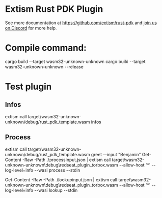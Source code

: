 # Extism Rust PDK Plugin

See more documentation at https://github.com/extism/rust-pdk and
[join us on Discord](https://extism.org/discord) for more help.


# Compile command:
cargo build --target wasm32-unknown-unknown
cargo build --target wasm32-unknown-unknown --release

# Test plugin
## Infos
extism call target/wasm32-unknown-unknown/debug/rust_pdk_template.wasm infos

## Process

extism call target/wasm32-unknown-unknown/debug/rust_pdk_template.wasm greet --input "Benjamin"
Get-Content -Raw -Path .\processinput.json | extism call target\wasm32-unknown-unknown\debug\redseat_plugin_torbox.wasm --allow-host '*' --log-level=info --wasi process --stdin

Get-Content -Raw -Path .\lookupinput.json | extism call target\wasm32-unknown-unknown\debug\redseat_plugin_torbox.wasm --allow-host '*' --log-level=info --wasi lookup --stdin